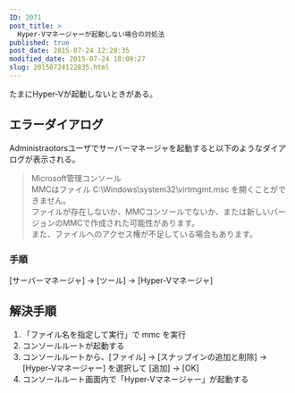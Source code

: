 ```yaml
---
ID: 2071
post_title: >
  Hyper-Vマネージャーが起動しない場合の対処法
published: true
post_date: 2015-07-24 12:28:35
modified_date: 2015-07-24 18:08:27
slug: 20150724122835.html
---
```

<p>たまにHyper-Vが起動しないときがある。</p>
<p><!--more--></p>
<h2>エラーダイアログ</h2>
<p>Administraotorsユーザでサーバーマネージャを起動すると以下のようなダイアログが表示される。</p>
<blockquote><p>Microsoft管理コンソール<br />
MMCはファイル C:\Windows\system32\virtmgmt.msc を開くことができません。<br />
ファイルが存在しないか、MMCコンソールでないか、または新しいバージョンのMMCで作成された可能性があります。<br />
また、ファイルへのアクセス権が不足している場合もあります。</p></blockquote>
<h3>手順</h3>
<p>[サーバーマネージャ] -> [ツール] -> [Hyper-Vマネージャ]</p>
<h2>解決手順</h2>
<ol>
<li>「ファイル名を指定して実行」で mmc を実行</li>
<li>コンソールルートが起動する</li>
<li>コンソールルートから、[ファイル] -> [スナップインの追加と削除] -> [Hyper-Vマネージャー] を選択して [追加] -> [OK]</li>
<li>コンソールルート画面内で「Hyper-Vマネージャー」が起動する</li>
</ol>